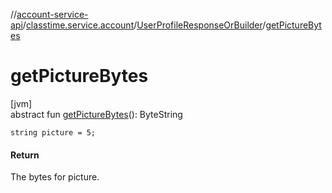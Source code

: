 //[account-service-api](../../../index.md)/[classtime.service.account](../index.md)/[UserProfileResponseOrBuilder](index.md)/[getPictureBytes](get-picture-bytes.md)

# getPictureBytes

[jvm]\
abstract fun [getPictureBytes](get-picture-bytes.md)(): ByteString

`string picture = 5;`

#### Return

The bytes for picture.
